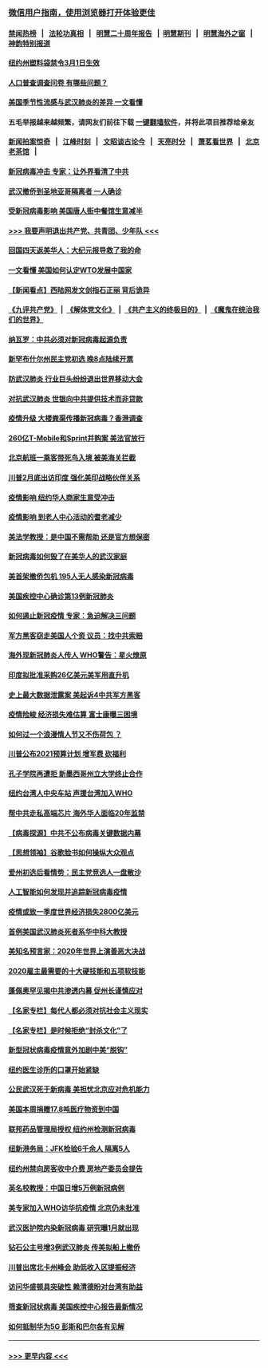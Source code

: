### [微信用户指南，使用浏览器打开体验更佳](https://github.com/gfw-breaker/banned-news1/blob/master/indexes/wechat-guide.md?t=0)
#### [禁闻热榜](热点新闻.md?t=0)  &nbsp;&nbsp;|&nbsp;&nbsp; [法轮功真相](https://github.com/gfw-breaker/truth/blob/master/README.md?t=0) &nbsp;&nbsp;|&nbsp;&nbsp; [明慧二十周年报告](https://github.com/gfw-breaker/mh-reports/blob/master/README.md?t=0) &nbsp;&nbsp;|&nbsp;&nbsp;[明慧期刊](https://github.com/gfw-breaker/mh-qikan) &nbsp;&nbsp;|&nbsp;&nbsp; [明慧海外之窗](https://github.com/gfw-breaker/mh-news/blob/master/README.md?t=0) &nbsp;&nbsp;|&nbsp;&nbsp; [神韵特别报道](https://github.com/gfw-breaker/mh-news/blob/master/shenyun.md?t=0)
#### [纽约州塑料袋禁令3月1日生效](../pages/nsc412/n11862832.md?t=02121833) 
#### [人口普查调查问卷  有哪些问题？](../pages/nsc412/n11862808.md?t=02121833) 
#### [美国季节性流感与武汉肺炎的差异 一文看懂](../pages/nsc412/n11862428.md?t=02121833) 
#### 五毛举报越来越频繁，请网友们前往下载 [一键翻墙软件](https://github.com/gfw-breaker/ssr-accounts)，并将此项目推荐给亲友
#### [新闻拍案惊奇](https://github.com/gfw-breaker/banned-news1/blob/master/pages/link4.md) &nbsp;&nbsp;|&nbsp;&nbsp; [江峰时刻](https://github.com/gfw-breaker/banned-news1/blob/master/pages/link4.md) &nbsp;&nbsp;|&nbsp;&nbsp; [文昭谈古论今](https://github.com/gfw-breaker/banned-news1/blob/master/pages/link4.md) &nbsp;&nbsp;|&nbsp;&nbsp; [天亮时分](https://github.com/gfw-breaker/banned-news1/blob/master/pages/link4.md) &nbsp;&nbsp;|&nbsp;&nbsp; [萧茗看世界](https://github.com/gfw-breaker/banned-news1/blob/master/pages/link4.md) &nbsp;&nbsp;|&nbsp;&nbsp; [北京老茶馆](https://github.com/gfw-breaker/banned-news1/blob/master/pages/link4.md) &nbsp;&nbsp;|&nbsp;&nbsp; 
#### [新冠病毒冲击 专家：让外界看清了中共](../pages/nsc412/n11862280.md?t=02121833) 
#### [武汉撤侨到圣地亚哥隔离者 一人确诊](../pages/nsc412/n11862460.md?t=02121833) 
#### [受新冠病毒影响 美国唐人街中餐馆生意减半](../pages/nsc412/n11861940.md?t=02121833) 
#### [>>> 我要声明退出共产党、共青团、少年队 <<<](https://github.com/begood0513/goodnews/blob/master/quit/letter.md) 
#### [回国四天返美华人：大纪元报导救了我的命](../pages/nsc412/n11862181.md?t=02121833) 
#### [一文看懂 美国如何认定WTO发展中国家](../pages/nsc412/n11862051.md?t=02121833) 
#### [【新闻看点】西陆网发文剑指石正丽 背后诡异](../pages/nsc412/n11861792.md?t=02121833) 
#### [《九评共产党》](https://github.com/begood0513/9ping.md/blob/master/README.md) &nbsp;|&nbsp; [《解体党文化》](../../../../jtdwh.md/blob/master/README.md)  &nbsp;|&nbsp; [《共产主义的终极目的》](../../../../gczydzjmd.md/blob/master/README.md) &nbsp;|&nbsp; [《魔鬼在统治我们的世界》](../../../../mgztzwmdsj.md/blob/master/README.md) 
#### [纳瓦罗：中共必须对新冠病毒起源负责](../pages/nsc412/n11861810.md?t=02121833) 
#### [新罕布什尔州民主党初选 晚8点陆续开票](../pages/nsc412/n11861872.md?t=02121833) 
#### [防武汉肺炎 行业巨头纷纷退出世界移动大会](../pages/nsc412/n11861795.md?t=02121833) 
#### [对抗武汉肺炎 世银向中共提供技术而非贷款](../pages/nsc412/n11861652.md?t=02121833) 
#### [疫情升级 大楼粪渠传播新冠病毒？香港调查](../pages/nsc412/n11861556.md?t=02121833) 
#### [260亿T-Mobile和Sprint并购案 美法官放行](../pages/nsc412/n11861511.md?t=02121833) 
#### [北京航班一乘客带死鸟入境 被美海关拦截](../pages/nsc412/n11861317.md?t=02121833) 
#### [川普2月底出访印度 强化美印战略伙伴关系](../pages/nsc412/n11860557.md?t=02121833) 
#### [疫情影响  纽约华人商家生意受冲击](../pages/nsc412/n11860284.md?t=02121833) 
#### [疫情影响  到老人中心活动的耆老减少](../pages/nsc412/n11860199.md?t=02121833) 
#### [美法学教授：是中国不需帮助 还是官方想保密](../pages/nsc412/n11859492.md?t=02121833) 
#### [新冠病毒如何毁了在美华人的武汉家庭](../pages/nsc412/n11859524.md?t=02121833) 
#### [美首架撤侨包机 195人无人感染新冠病毒](../pages/nsc412/n11859908.md?t=02121833) 
#### [美国疾控中心确诊第13例新冠肺炎](../pages/nsc412/n11859966.md?t=02121833) 
#### [如何遏止新冠疫情 专家：急迫解决三问题](../pages/nsc412/n11859685.md?t=02121833) 
#### [军方黑客窃走美国人个资 议员：找中共索赔](../pages/nsc412/n11859371.md?t=02121833) 
#### [海外现新冠肺炎人传人 WHO警告：星火燎原](../pages/nsc412/n11859252.md?t=02121833) 
#### [印度拟批准采购26亿美元美军用直升机](../pages/nsc412/n11859143.md?t=02121833) 
#### [史上最大数据泄露案 美起诉4中共军方黑客](../pages/nsc412/n11859115.md?t=02121833) 
#### [疫情险峻 经济损失难估算 富士康曝三困境](../pages/nsc412/n11859120.md?t=02121833) 
#### [如何过一个浪漫情人节又不伤荷包 ？](../pages/nsc412/n11858969.md?t=02121833) 
#### [川普公布2021预算计划 增军费 砍福利](../pages/nsc412/n11859012.md?t=02121833) 
#### [孔子学院再遭拒 新墨西哥州立大学终止合作](../pages/nsc412/n11858661.md?t=02121833) 
#### [纽约台湾人中央车站  声援台湾加入WHO](../pages/nsc412/n11857757.md?t=02121833) 
#### [帮中共走私高端芯片 海外华人面临20年监禁](../pages/nsc412/n11855016.md?t=02121833) 
#### [【病毒探源】中共不公布病毒关键数据内幕](../pages/nsc412/n11856584.md?t=02121833) 
#### [【思想领袖】谷歌脸书如何操纵大众观点](../pages/nsc412/n11680874.md?t=02121833) 
#### [爱州初选后看情势：民主党竞选人一盘散沙](../pages/nsc412/n11856557.md?t=02121833) 
#### [人工智能如何发现并追踪新冠病毒疫情](../pages/nsc412/n11856398.md?t=02121833) 
#### [疫情或致一季度世界经济损失2800亿美元](../pages/nsc412/n11855639.md?t=02121833) 
#### [首例美国武汉肺炎死者系华中科大教授](../pages/nsc412/n11855500.md?t=02121833) 
#### [美知名预言家：2020年世界上演善恶大决战](../pages/nsc412/n11855418.md?t=02121833) 
#### [2020雇主最需要的十大硬技能和五项软技能](../pages/nsc412/n11850953.md?t=02121833) 
#### [蓬佩奥罕见揭中共渗透内幕 促州长谨慎应对](../pages/nsc412/n11854685.md?t=02121833) 
#### [【名家专栏】每代人都必须对抗社会主义现实](../pages/nsc412/n11831412.md?t=02121833) 
#### [【名家专栏】是时候拒绝“封杀文化”了](../pages/nsc412/n11814093.md?t=02121833) 
#### [新型冠状病毒疫情意外加剧中美“脱钩”](../pages/nsc412/n11854475.md?t=02121833) 
#### [纽约医生诊所的口罩开始紧缺](../pages/nsc412/n11853364.md?t=02121833) 
#### [公民武汉死于新病毒 美担忧北京应对危机能力](../pages/nsc412/n11854331.md?t=02121833) 
#### [美国本周捐赠17.8吨医疗物资到中国](../pages/nsc412/n11854269.md?t=02121833) 
#### [联邦药品管理局授权  纽约州检测新冠病毒](../pages/nsc412/n11853371.md?t=02121833) 
#### [纽新港务局：JFK检验6千余人  隔离5人](../pages/nsc412/n11853366.md?t=02121833) 
#### [纽约州禁向房客收中介费  房地产委员会提告](../pages/nsc412/n11853360.md?t=02121833) 
#### [英名校教授：中国日增5万例新冠病例](../pages/nsc412/n11854174.md?t=02121833) 
#### [美专家加入WHO访华抗疫情 北京仍未批准](../pages/nsc412/n11854043.md?t=02121833) 
#### [武汉医护院内染新冠病毒 研究曝1月就出现](../pages/nsc412/n11852928.md?t=02121833) 
#### [钻石公主号增3例武汉肺炎 传美拟船上撤侨](../pages/nsc412/n11853240.md?t=02121833) 
#### [川普出席北卡州峰会 助低收入区提振经济](../pages/nsc412/n11853232.md?t=02121833) 
#### [访问华盛顿具突破性 赖清德盼对台湾有助益](../pages/nsc412/n11853129.md?t=02121833) 
#### [筛查新冠状病毒 美国疾控中心报告最新情况](../pages/nsc412/n11853070.md?t=02121833) 
#### [如何抵制华为5G 彭斯和巴尔各有见解](../pages/nsc412/n11852535.md?t=02121833) 

----
#### [ >>> 更早内容 <<< ](../indexes/nsc412-earlier.md)
